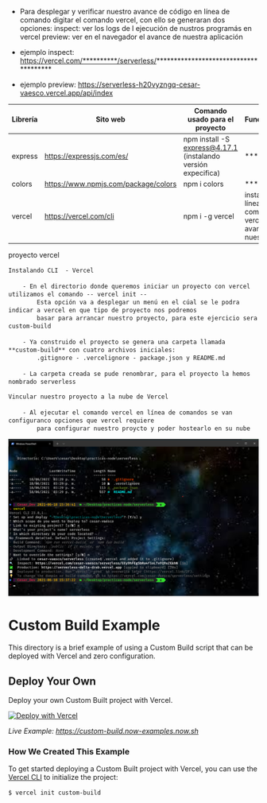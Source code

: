 
- Para desplegar y verificar nuestro avance de código en línea de comando digitar el comando vercel,
  con ello se generaran dos opciones:
  inspect: ver los logs de l ejecución de nustros programás en vercel
  preview: ver en el navegador el avance de nuestra aplicación

- ejemplo inspect: https://vercel.com/**********/serverless/**************************************
- ejemplo preview: https://serverless-h20vyzngq-cesar-vaesco.vercel.app/api/index

| Librería | Sito web | Comando usado para el proyecto | Funcionalidad |
|---|---|---|---|
| express  | https://expressjs.com/es/  | npm install -S express@4.17.1  (instalando versión expecifica)| **** |
| colors  | https://www.npmjs.com/package/colors  | npm i colors| **** |
| vercel | https://vercel.com/cli | npm i -g vercel | instalar la línea de comandos de vercel / ver avance de nuesto código |


proyecto vercel
```
Instalando CLI  - Vercel

    - En el directorio donde queremos iniciar un proyecto con vercel utilizamos el comando -- vercel init --
        Esta opción va a desplegar un menú en el cúal se le podra indicar a vercel en que tipo de proyecto nos podremos
        basar para arrancar nuestro proyecto, para este ejercicio sera custom-build

    - Ya construido el proyecto se genera una carpeta llamada **custom-build** con cuatro archivos iniciales:
        .gitignore - .vercelignore - package.json y README.md

    - La carpeta creada se pude renombrar, para el proyecto la hemos nombrado serverless

```

```
Vincular nuestro proyecto a la nube de Vercel

    - Al ejecutar el comando vercel en línea de comandos se van configuranco opciones que vercel requiere
        para configurar nuestro proycto y poder hostearlo en su nube

```
![Vercel configuración](img/inicializar_vercel.png)



# Custom Build Example

This directory is a brief example of using a Custom Build script that can be deployed with Vercel and zero configuration.

## Deploy Your Own

Deploy your own Custom Built project with Vercel.

[![Deploy with Vercel](https://vercel.com/button)](https://vercel.com/import/project?template=https://github.com/vercel/vercel/tree/main/examples/custom-build)

_Live Example: https://custom-build.now-examples.now.sh_

### How We Created This Example

To get started deploying a Custom Built project with Vercel, you can use the [Vercel CLI](https://vercel.com/download) to initialize the project:

```shell
$ vercel init custom-build
```
